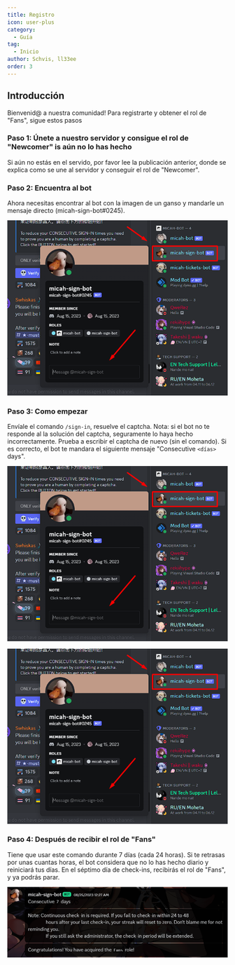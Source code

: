 ```yaml
---
title: Registro
icon: user-plus
category:
  - Guía
tag:
  - Inicio
author: Schvis, ll33ee
order: 3
---
```


## Introducción

Bienvenid@ a nuestra comunidad! Para registrarte y obtener el rol de "Fans", sigue estos pasos

### Paso 1: Únete a nuestro servidor y consigue el rol de "Newcomer" is aún no lo has hecho

Si aún no estás en el servido, por favor lee la publicación anterior, donde se explica como se une al servidor y conseguir el rol de "Newcomer".

### Paso 2: Encuentra al bot

Ahora necesitas encontrar al bot con la imagen de un ganso y mandarle un mensaje directo (micah-sign-bot#0245).

![Sign-in](/assets/images/docs/202312/signin1.png)

### Paso 3: Como empezar

Envíale el comando `/sign-in`, resuelve el captcha. Nota: si el bot no te responde al la solución del captcha, seguramente lo haya hecho incorrectamente. Prueba a escribir el captcha de nuevo (sin el comando). Si es correcto, el bot te mandara el siguiente mensaje "Consecutive `<días>` days".

![Sign-in](/assets/images/docs/202312/signin1.png)

![Sign-in](/assets/images/docs/202312/signin1.png)

### Paso 4: Después de recibir el rol de "Fans"

Tiene que usar este comando durante 7 días (cada 24 horas). Si te retrasas por unas cuantas horas, el bot considera que no lo has hecho diario y reiniciará tus días. En el séptimo día de check-ins, recibirás el rol de "Fans", y ya podrás parar.

![Sign-in](/assets/images/docs/202312/signin4.png)